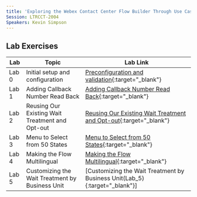 ```yaml
---
title: 'Exploring the Webex Contact Center Flow Builder Through Use Cases'
Session: LTRCCT-2004
Speakers: Kevin Simpson
---
```




## Lab Exercises

|Lab|Topic|Lab Link|
|---|---|---|
|Lab 0|Initial setup and configuration|[Preconfiguration and validation](Lab_0.md){:target="_blank"}|
|Lab 1|Adding Callback Number Read Back|[Adding Callback Number Read Back](Lab_1.md){:target="_blank"}|
|Lab 2|Reusing Our Existing Wait Treatment and Opt-out|[Reusing Our Existing Wait Treatment and Opt-out](Lab_2.md){:target="\_blank"}|
|Lab 3|Menu to Select from 50 States|[Menu to Select from 50 States](Lab_3.md){:target="_blank"}|
|Lab 4|Making the Flow Multilingual|[Making the Flow Multilingual](Lab_4.md){:target="_blank"}|
|Lab 5|Customizing the Wait Treatment by Business Unit|[Customizing the Wait Treatment by Business Unit(Lab_5){:target="_blank"}]